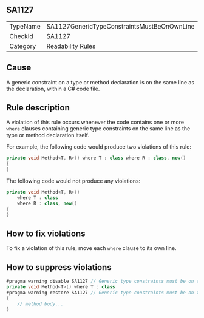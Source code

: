 ## SA1127

<table>
<tr>
  <td>TypeName</td>
  <td>SA1127GenericTypeConstraintsMustBeOnOwnLine</td>
</tr>
<tr>
  <td>CheckId</td>
  <td>SA1127</td>
</tr>
<tr>
  <td>Category</td>
  <td>Readability Rules</td>
</tr>
</table>

## Cause

A generic constraint on a type or method declaration is on the same line as the declaration, within a C# code file.

## Rule description

A violation of this rule occurs whenever the code contains one or more `where` clauses containing generic type constraints on the same line as the type or method declaration itself.

For example, the following code would produce two violations of this rule:

```csharp
private void Method<T, R>() where T : class where R : class, new()
{
}
```

The following code would not produce any violations:

```csharp
private void Method<T, R>()
    where T : class
    where R : class, new()
{
}
```

## How to fix violations

To fix a violation of this rule, move each `where` clause to its own line.

## How to suppress violations

```csharp
#pragma warning disable SA1127 // Generic type constraints must be on their own line
private void Method<T>() where T : class
#pragma warning restore SA1127 // Generic type constraints must be on their own line
{
	// method body...
}
```
